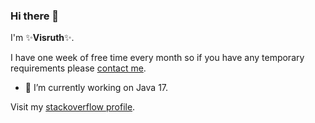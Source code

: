 ### Hi there 👋
I'm ✨**Visruth**✨.

I have one week of free time every month so if you have any temporary requirements please [contact me](https://calendly.com/visruth).

- 🔭 I’m currently working on Java 17.

Visit my [stackoverflow profile](https://stackoverflow.com/users/1516759/visruth).

<!--
Here are some ideas to get you started:

- 🔭 I’m currently working on ...
- 🌱 I’m currently learning ...
- 👯 I’m looking to collaborate on ...
- 🤔 I’m looking for help with ...
- 💬 Ask me about ...
- 📫 How to reach me: ...
- 😄 Pronouns: ...
- ⚡ Fun fact: ...
-->
